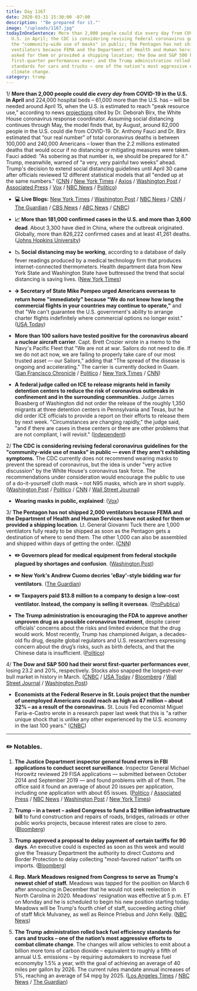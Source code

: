 ```yaml
---
title: Day 1167
date: 2020-03-31 15:30:00 -07:00
description: '"Be prepared for it."'
image: "/uploads/1167.jpg"
todayInOneSentence: More than 2,000 people could die every day from COVID-19 in the
  U.S. in April; the CDC is considering revising federal coronavirus guidelines for
  the "community-wide use of masks" in public; the Pentagon has not shipped 2,000
  ventilators because FEMA and the Department of Health and Human Services have not
  asked for them or provided a shipping location; the Dow and S&P 500 had their worst
  first-quarter performances ever; and the Trump administration rolled back fuel efficiency
  standards for cars and trucks – one of the nation’s most aggressive efforts to combat
  climate change.
category: trump
---
```


1/ **More than 2,000 people could die *every day* from COVID-19 in the U.S. in April** and 224,000 hospital beds – 61,000 more than the U.S. has – will be needed around April 15, when the U.S. is estimated to reach "peak resource use," according to news [projections](https://covid19.healthdata.org/projections) cited by Dr. Deborah Birx, the White House coronavirus response coordinator. Assuming social distancing continues through May, the model finds that, by August, around 82,000 people in the U.S. could die from COVID-19. Dr. Anthony Fauci and Dr. Birx estimated that “our real number" of total coronavirus deaths is between 100,000 and 240,000 Americans – lower than the 2.2 millions estimated deaths that would occur if no distancing or mitigating measures were taken. Fauci added: "As sobering as that number is, we should be prepared for it." Trump, meanwhile, warned of “a very, very painful two weeks” ahead. Trump's decision to extend social distancing guidelines until April 30 came after officials reviewed 12 different statistical models that all "ended up at the same numbers." ([CNN](https://www.cnn.com/2020/03/30/health/coronavirus-us-ihme-model-us/) / [New York Times](https://www.nytimes.com/2020/03/31/us/politics/coronavirus-death-toll-united-states.html) / [Axios](https://www.axios.com/trump-coronavirus-models-two-weeks-0dad0224-ef4e-457b-9e83-143d38d0799c.html) / [Washington Post](https://www.washingtonpost.com/world/2020/03/31/coronavirus-latest-news/) / [Associated Press](https://apnews.com/6ed70e9db88b80439a087fdad8238009) / [Vox](https://www.vox.com/science-and-health/2020/3/31/21202188/us-deaths-coronavirus-trump-white-house-presser-modeling-100000) / [NBC News](https://www.nbcnews.com/news/us-news/dr-deborah-birx-predicts-200-000-deaths-if-we-do-n1171876) / [Politico](https://www.politico.com/news/2020/03/31/trump-briefing-coronavirus-158079))

* **💻 Live Blogs:** [New York Times](https://www.nytimes.com/2020/03/31/world/coronavirus-live-news-updates.html?action=click&module=Spotlight&pgtype=Homepage) / [Washington Post](https://www.washingtonpost.com/world/2020/03/31/coronavirus-latest-news/) / [NBC News](https://www.nbcnews.com/health/health-news/live-blog/live-coronavirus-updates-u-s-death-toll-passes-3-000-n1172706) / [CNN](https://www.cnn.com/world/live-news/coronavirus-pandemic-03-31-20/index.html) / [The Guardian](https://www.theguardian.com/us-news/live/2020/mar/31/coronavirus-us-live-new-york-governor-peak-cases-trump-america-outbreak-pandemic) / [CBS News](https://www.cbsnews.com/live-updates/coronavirus-disease-covid-19-latest-news-2020-03-31/) / [ABC News](https://abcnews.go.com/Health/coronavirus-live-updates-us-open-tennis-complex-transform/story?id=69889301) / [CNBC](https://www.cnbc.com/2020/03/31/coronavirus-latest-updates.html))

* **📈 More than 181,000 confirmed cases in the U.S. and more than 3,600 dead**. About 3,300 have died in China, where the outbreak originated. Globally, more than 826,222 confirmed cases and at least 41,261 deaths. ([Johns Hopkins University](https://coronavirus.jhu.edu/map.html))

* **📉 Social distancing may be working**, according to a database of daily fever readings produced by a medical technology firm that produces internet-connected thermometers. Health department data from New York State and Washington State have buttressed the trend that social distancing is saving lives. ([New York Times](https://www.nytimes.com/2020/03/30/health/coronavirus-restrictions-fevers.html))

* **✈️ Secretary of State Mike Pompeo urged Americans overseas to return home "immediately" because "We do not know how long the commercial flights in your countries may continue to operate,"** and that "We can't guarantee the U.S. government's ability to arrange charter flights indefinitely where commercial options no longer exist." ([USA Today](https://www.usatoday.com/story/travel/news/2020/03/31/coronavirus-crisis-mike-pompeo-says-americans-should-come-home-now/5096191002/))

* **More than 100 sailors have tested positive for the coronavirus aboard a nuclear aircraft carrier**. Capt. Brett Crozier wrote in a memo to the Navy's Pacific Fleet that "We are not at war. Sailors do not need to die. If we do not act now, we are failing to properly take care of our most trusted asset — our Sailors," adding that "The spread of the disease is ongoing and accelerating." The carrier is currently docked in Guam. ([San Francisco Chronicle](https://www.sfchronicle.com/bayarea/article/Exclusive-Captain-of-aircraft-carrier-with-15167883.php) / [Politico](https://www.politico.com/news/2020/03/31/navy-aid-sailors-positive-coronavirus-157678) / [New York Times](https://www.nytimes.com/2020/03/31/us/politics/coronavirus-aircraft-carrier-theodore-roosevelt.html) / [CNN](https://www.cnn.com/2020/03/31/politics/aircraft-carrier-coronavirus-outbreak/))

* **A federal judge called on ICE to release migrants held in family detention centers to reduce the risk of coronavirus outbreaks in confinement and in the surrounding communities.** Judge James Boasberg of Washington did not order the release of the roughly 1,350 migrants at three detention centers in Pennsylvania and Texas, but he did order ICE officials to provide a report on their efforts to release them by next week. "Circumstances are changing rapidly," the judge said, "and if there are cases in these centers or there are other problems that are not compliant, I will revisit." ([Independent](https://www.independent.co.uk/news/world/americas/coronavirus-migrant-families-detention-release-order-ice-a9437741.html))

2/ **The CDC is considering revising federal coronavirus guidelines for the "community-wide use of masks" in public — even if they aren't exhibiting symptoms.** The CDC currently does not recommend wearing masks to prevent the spread of coronavirus, but the idea is under "very active discussion" by the White House's coronavirus task force. The recommendations under consideration would encourage the public to use of a do-it-yourself cloth mask – not N95 masks, which are in short supply. ([Washington Post](https://www.washingtonpost.com/health/cdc-considering-recommending-general-public-wear-face-coverings-in-public/2020/03/30/6a3e495c-7280-11ea-87da-77a8136c1a6d_story.html) / [Politico](https://www.politico.com/news/2020/03/31/fauci-mask-recommendation-coronavirus-157476) / [CNN](https://www.cnn.com/2020/03/31/politics/public-wearing-masks-coronavirus-anthony-fauci-cnntv/index.html) / [Wall Street Journal](https://www.wsj.com/articles/u-s-reviews-guidance-on-masks-to-fight-coronavirus-as-europe-embraces-their-use-11585676543?mod=hp_lead_pos2))

* **Wearing masks in public, explained**: ([Vox](https://www.vox.com/2020/3/31/21198132/coronavirus-covid-face-masks-n95-respirator-ppe-shortage))

3/ **The Pentagon has not shipped 2,000 ventilators because FEMA and the Department of Health and Human Services have not asked for them or provided a shipping location**. Lt. General Giovanni Tuck there are 1,000 ventilators fully ready to be shipped as soon as the Pentagon gets a destination of where to send them. The other 1,000 can also be assembled and shipped within days of getting the order. ([CNN](https://www.cnn.com/2020/03/31/politics/pentagon-ventilators/index.html))

* **✏️ Governors plead for medical equipment from federal stockpile plagued by shortages and confusion**. ([Washington Post](https://www.washingtonpost.com/politics/governors-plead-for-medical-equipment-from-federal-stockpile-plagued-by-shortages-and-confusion/2020/03/31/18aadda0-728d-11ea-87da-77a8136c1a6d_story.html))

* **✏️ New York's Andrew Cuomo decries 'eBay'-style bidding war for ventilators**. ([The Guardian](https://www.theguardian.com/us-news/2020/mar/31/new-york-andrew-cuomo-coronavirus-ventilators))

* **✏️ Taxpayers paid $13.8 million to a company to design a low-cost ventilator. Instead, the company is selling it overseas**. ([ProPublica](https://www.propublica.org/article/taxpayers-paid-millions-to-design-a-low-cost-ventilator-for-a-pandemic-instead-the-company-is-selling-versions-of-it-overseas-))

* **The Trump administration is encouraging the FDA to approve another unproven drug as a possible coronavirus treatment**, despite career officials’ concerns about the risks and limited evidence that the drug would work. Most recently, Trump has championed Avigan, a decades-old flu drug, despite global regulators and U.S. researchers expressing concern about the drug’s risks, such as birth defects, and that the Chinese data is insufficient. ([Politico](https://www.politico.com/news/2020/03/31/white-house-pressures-fda-japanese-drug-157587))

4/ **The Dow and S&P 500 had their worst first-quarter performances ever**, losing 23.2 and 20%, respectively. Stocks also snapped the longest-ever bull market in history in March. ([CNBC](https://www.cnbc.com/2020/03/30/stock-futures-are-flat-following-rebound-from-coronavirus-sell-off.html) / [USA Today](https://www.usatoday.com/story/money/2020/03/31/dow-markets-worst-quarter-since-2008-coronavirus-trump/5093369002/) / [Bloomberg](https://www.bloomberg.com/news/articles/2020-03-30/asian-stocks-set-to-track-u-s-higher-dollar-gains-market-wrap?srnd=premium&sref=MIBMEEoj) / [Wall Street Journal](https://www.wsj.com/articles/global-stock-markets-dow-update-11585617395?mod=hp_lead_pos3) / [Washington Post](https://www.washingtonpost.com/business/2020/03/31/stocks-markets-today-coronavirus/))

* **Economists at the Federal Reserve in St. Louis project that the number of unemployed Americans could reach as high as 47 million – about 32% – as a result of the coronavirus.** St. Louis Fed economist Miguel Faria-e-Castro wrote in a research paper last week that this is "a rather unique shock that is unlike any other experienced by the U.S. economy in the last 100 years." ([CNBC](https://www.cnbc.com/2020/03/30/coronavirus-job-losses-could-total-47-million-unemployment-rate-of-32percent-fed-says.html))

---

### ✏️ Notables.

1. **The Justice Department inspector general found errors in FBI applications to conduct secret surveillance**. Inspector General Michael Horowitz reviewed 29 FISA applications — submitted between October 2014 and September 2019 — and found problems with all of them. The office said it found an average of about 20 issues per application, including one application with about 65 issues. ([Politico](https://www.politico.com/news/2020/03/31/justice-department-audit-finds-widespread-flaws-in-fbi-surveillance-157166) / [Associated Press](https://apnews.com/7dad2d06850ce331b8953281371e8b61) / [NBC News](https://www.nbcnews.com/politics/justice-department/fbi-was-not-careful-enough-seeking-secret-surveillance-review-finds-n1173221) / [Washington Post](https://www.washingtonpost.com/national-security/fbi-surveillance-trump-russia-inspector-general/2020/03/31/22274dd0-735c-11ea-a9bd-9f8b593300d0_story.html) / [New York Times](https://www.nytimes.com/2020/03/31/us/politics/fbi-fisa-wiretap-trump.html))

2. **Trump – in a tweet – asked Congress to fund a $2 trillion infrastructure bill** to fund construction and repairs of roads, bridges, railroads or other public works projects, because interest rates are close to zero. ([Bloomberg](https://www.bloomberg.com/news/articles/2020-03-31/trump-calls-for-2-trillion-infrastructure-bill-to-create-jobs?srnd=premium&sref=MIBMEEoj))

3. **Trump approved a proposal to delay payment of certain tariffs for 90 days**. An executive could is expected as soon as this week and would give the Treasury Department the authority to direct Customs and Border Protection to delay collecting "most-favored nation" tariffs on imports. ([Bloomberg](https://www.bloomberg.com/news/articles/2020-03-31/trump-set-to-announce-90-day-deferral-for-some-tariff-payments?srnd=premium&sref=MIBMEEoj))

4. **Rep. Mark Meadows resigned from Congress to serve as Trump's newest chief of staff.** Meadows was tapped for the position on March 6 after announcing in December that he would not seek reelection in North Carolina in 2020. Meadows' resignation was effective at 5 p.m. ET on Monday and he is scheduled to begin his new position starting today. Meadows will be Trump's fourth chief of staff, succeeding acting chief of staff Mick Mulvaney, as well as Reince Priebus and John Kelly. ([NBC News](https://www.nbcnews.com/politics/politics-news/rep-mark-meadows-resigns-congress-take-chief-staff-role-n1172621))

5. **The Trump administration rolled back fuel efficiency standards for cars and trucks – one of the nation’s most aggressive efforts to combat climate change**. The changes will allow vehicles to emit about a billion more tons of carbon dioxide – equivalent to roughly a fifth of annual U.S. emissions – by requiring automakers to increase fuel economyby 1.5% a year, with the goal of achieving an average of 40 miles per gallon by 2026. The current rules mandate annual increases of 5%, reaching an average of 54 mpg by 2025. ([Los Angeles Times](https://www.latimes.com/politics/story/2020-03-31/trump-rolls-back-fuel-economy-standards) / [NBC News](https://www.nbcnews.com/politics/donald-trump/trump-rollback-mileage-standards-guts-climate-change-push-n1173026) / [The Guardian](https://www.theguardian.com/environment/2020/mar/31/trump-epa-obama-clean-car-rules-climate-change))